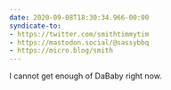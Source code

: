 ```yaml
---
date: 2020-09-08T18:30:34.966-00:00
syndicate-to:
- https://twitter.com/smithtimmytim
- https://mastodon.social/@sassybbq
- https://micro.blog/smith
---
```

I cannot get enough of DaBaby right now.
